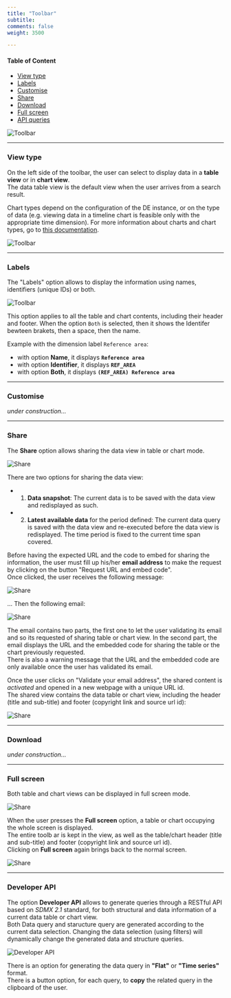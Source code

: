 ```yaml
---
title: "Toolbar"
subtitle: 
comments: false
weight: 3500

---
```


#### Table of Content
- [View type](#view-type)
- [Labels](#labels)
- [Customise](#customise)
- [Share](#share)
- [Download](#download)
- [Full screen](#full-screen)
- [API queries](#api-queries)

![Toolbar](/images/de-toolbar1.png)

---

### View type
On the left side of the toolbar, the user can select to display data in a **table view** or in **chart view**.  
The data table view is the default view when the user arrives from a search result.  

Chart types depend on the configuration of the DE instance, or on the type of data (e.g. viewing data in a timeline chart is feasible only with the appropriate time dimension). For more information about charts and chart types, go to [this documentation](https://sis-cc.gitlab.io/dotstatsuite-documentation/using-de/viewing-data/charts/).

![Toolbar](/images/de-toolbar2.png)

---

### Labels
The "Labels" option allows to display the information using names, identifiers (unique IDs) or both.  

![Toolbar](/images/de-toolbar3.png)

This option applies to all the table and chart contents, including their header and footer. When the option `Both` is selected, then it shows the Identifer bewteen brakets, then a space, then the name.  

Example with the dimension label `Reference area`:
* with option **Name**, it displays **`Reference area`**
* with option **Identifier**, it displays **`REF_AREA`**
* with option **Both**, it displays **`(REF_AREA) Reference area`** 

---

### Customise
*under construction...*

---

### Share
The **Share** option allows sharing the data view in table or chart mode.

![Share](/images/de-share1.png)

There are two options for sharing the data view:
* 1) **Data snapshot**: The current data is to be saved with the data view and redisplayed as such.
* 2) **Latest available data** for the period defined: The current data query is saved with the data view and re-executed before the data view is redisplayed. The time period is fixed to the current time span covered.

Before having the expected URL and the code to embed for sharing the information, the user must fill up his/her **email address** to make the request by clicking on the button "Request URL and embed code".  
Once clicked, the user receives the following message:

![Share](/images/de-share2.png)

... Then the following email:

![Share](/images/de-share3.png)

The email contains two parts, the first one to let the user validating its email and so its requested of sharing table or chart view. In the second part, the email displays the URL and the embedded code for sharing the table or the chart previously requested.  
There is also a warning message that the URL and the embedded code are only available once the user has validated its email.

Once the user clicks on "Validate your email address", the shared content is *activated* and opened in a new webpage with a unique URL id.  
The shared view contains the data table or chart view, including the header (title and sub-title) and footer (copyright link and source url id):

![Share](/images/de-share4.png)

---

### Download
*under construction...*

---

### Full screen
Both table and chart views can be displayed in full screen mode.  

![Share](/images/de-fullscreen1.png)

When the user presses the **Full screen** option, a table or chart occupying the whole screen is displayed.  
The entire toolb ar is kept in the view, as well as the table/chart header (title and sub-title) and footer (copyright link and source url id).  
Clicking on **Full screen** again brings back to the normal screen.

![Share](/images/de-fullscreen2.png)

---

### Developer API
The option **Developer API** allows to generate queries through a RESTful API based on *SDMX 2.1* standard, for both structural and data information of a current data table or chart view.  
Both Data query and staructure query are generated according to the current data selection. Changing the data selection (using filters) will dynamically change the generated data and structure queries.

![Developer API](/images/de-api.png)

There is an option for generating the data query in **"Flat"** or **"Time series"** format.  
There is a button option, for each query, to **copy** the related query in the clipboard of the user.
